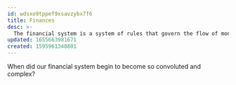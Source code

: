 ```yaml
---
id: wdsxo9tppef9xsavzybx7f6
title: Finances
desc: >-
  The financial system is a system of rules that govern the flow of money in the world.
updated: 1655663981671
created: 1595961348801
---
```


When did our financial system begin to become so convoluted and complex?
